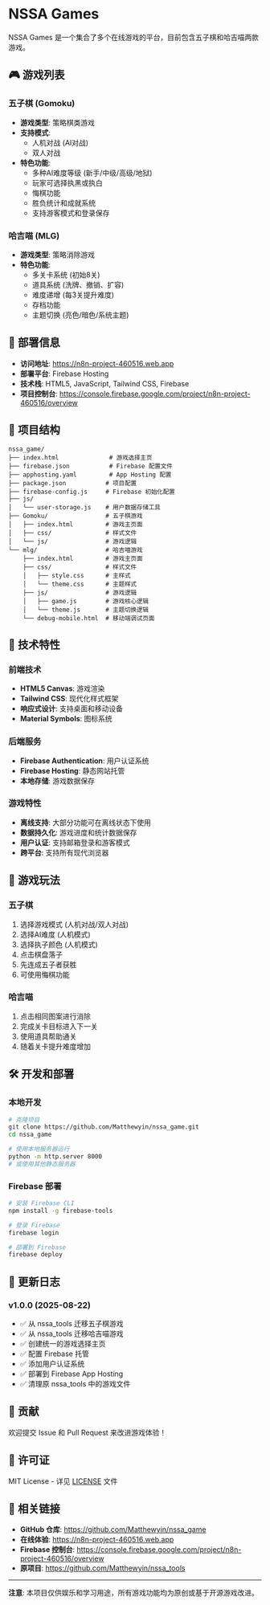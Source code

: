 # NSSA Games

NSSA Games 是一个集合了多个在线游戏的平台，目前包含五子棋和哈吉喵两款游戏。

## 🎮 游戏列表

### 五子棋 (Gomoku)
- **游戏类型**: 策略棋类游戏
- **支持模式**: 
  - 人机对战 (AI对战)
  - 双人对战
- **特色功能**:
  - 多种AI难度等级 (新手/中级/高级/地狱)
  - 玩家可选择执黑或执白
  - 悔棋功能
  - 胜负统计和成就系统
  - 支持游客模式和登录保存

### 哈吉喵 (MLG)
- **游戏类型**: 策略消除游戏
- **特色功能**:
  - 多关卡系统 (初始8关)
  - 道具系统 (洗牌、撤销、扩容)
  - 难度递增 (每3关提升难度)
  - 存档功能
  - 主题切换 (亮色/暗色/系统主题)

## 🚀 部署信息

- **访问地址**: https://n8n-project-460516.web.app
- **部署平台**: Firebase Hosting
- **技术栈**: HTML5, JavaScript, Tailwind CSS, Firebase
- **项目控制台**: https://console.firebase.google.com/project/n8n-project-460516/overview

## 📁 项目结构

```
nssa_game/
├── index.html              # 游戏选择主页
├── firebase.json           # Firebase 配置文件
├── apphosting.yaml         # App Hosting 配置
├── package.json           # 项目配置
├── firebase-config.js     # Firebase 初始化配置
├── js/
│   └── user-storage.js    # 用户数据存储工具
├── Gomoku/                # 五子棋游戏
│   ├── index.html         # 游戏主页面
│   ├── css/               # 样式文件
│   └── js/                # 游戏逻辑
└── mlg/                   # 哈吉喵游戏
    ├── index.html         # 游戏主页面
    ├── css/               # 样式文件
    │   ├── style.css      # 主样式
    │   └── theme.css      # 主题样式
    ├── js/                # 游戏逻辑
    │   ├── game.js        # 游戏核心逻辑
    │   └── theme.js       # 主题切换逻辑
    └── debug-mobile.html  # 移动端调试页面
```

## 🔧 技术特性

### 前端技术
- **HTML5 Canvas**: 游戏渲染
- **Tailwind CSS**: 现代化样式框架
- **响应式设计**: 支持桌面和移动设备
- **Material Symbols**: 图标系统

### 后端服务
- **Firebase Authentication**: 用户认证系统
- **Firebase Hosting**: 静态网站托管
- **本地存储**: 游戏数据保存

### 游戏特性
- **离线支持**: 大部分功能可在离线状态下使用
- **数据持久化**: 游戏进度和统计数据保存
- **用户认证**: 支持邮箱登录和游客模式
- **跨平台**: 支持所有现代浏览器

## 🎯 游戏玩法

### 五子棋
1. 选择游戏模式 (人机对战/双人对战)
2. 选择AI难度 (人机模式)
3. 选择执子颜色 (人机模式)
4. 点击棋盘落子
5. 先连成五子者获胜
6. 可使用悔棋功能

### 哈吉喵
1. 点击相同图案进行消除
2. 完成关卡目标进入下一关
3. 使用道具帮助通关
4. 随着关卡提升难度增加

## 🛠️ 开发和部署

### 本地开发
```bash
# 克隆项目
git clone https://github.com/Matthewyin/nssa_game.git
cd nssa_game

# 使用本地服务器运行
python -m http.server 8000
# 或使用其他静态服务器
```

### Firebase 部署
```bash
# 安装 Firebase CLI
npm install -g firebase-tools

# 登录 Firebase
firebase login

# 部署到 Firebase
firebase deploy
```

## 📝 更新日志

### v1.0.0 (2025-08-22)
- ✅ 从 nssa_tools 迁移五子棋游戏
- ✅ 从 nssa_tools 迁移哈吉喵游戏
- ✅ 创建统一的游戏选择主页
- ✅ 配置 Firebase 托管
- ✅ 添加用户认证系统
- ✅ 部署到 Firebase App Hosting
- ✅ 清理原 nssa_tools 中的游戏文件

## 🤝 贡献

欢迎提交 Issue 和 Pull Request 来改进游戏体验！

## 📄 许可证

MIT License - 详见 [LICENSE](LICENSE) 文件

## 🔗 相关链接

- **GitHub 仓库**: https://github.com/Matthewyin/nssa_game
- **在线体验**: https://n8n-project-460516.web.app
- **Firebase 控制台**: https://console.firebase.google.com/project/n8n-project-460516/overview
- **原项目**: https://github.com/Matthewyin/nssa_tools

---

**注意**: 本项目仅供娱乐和学习用途，所有游戏功能均为原创或基于开源游戏改进。